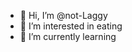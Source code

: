 - 👋 Hi, I’m @not-Laggy
- 👀 I’m interested in eating
- 🌱 I’m currently learning

<!---
not-Laggy/not-Laggy is a ✨ special ✨ repository because its `README.md` (this file) appears on your GitHub profile.
You can click the Preview link to take a look at your changes.
--->
